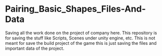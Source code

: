 # Pairing_Basic_Shapes_Files-And-Data
Saving all the work done on the project of company here.
This repository is for saving the stuff like Scripts, Scenes under unity engine, etc.
This is not meant for save the build project of the game this is just saving the files and important data of the project.
